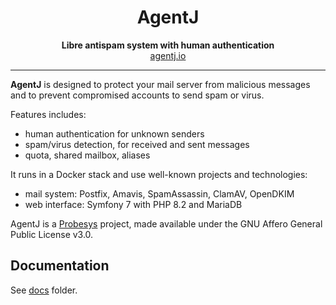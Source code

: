 <h1 align="center">AgentJ</h1>

<p align="center">
    <strong>Libre antispam system with human authentication</strong><br>
    <a href="https://agentj.io/">agentj.io</a>
</p>

---

**AgentJ** is designed to protect your mail server from malicious messages and to prevent compromised accounts to send spam or virus.

Features includes:
- human authentication for unknown senders
- spam/virus detection, for received and sent messages
- quota, shared mailbox, aliases

It runs in a Docker stack and use well-known projects and technologies:
- mail system: Postfix, Amavis, SpamAssassin, ClamAV, OpenDKIM
- web interface: Symfony 7 with PHP 8.2 and MariaDB

AgentJ is a [Probesys](https://www.probesys.coop) project, made available under the GNU Affero General Public License v3.0.

## Documentation

See [docs](docs/) folder.
